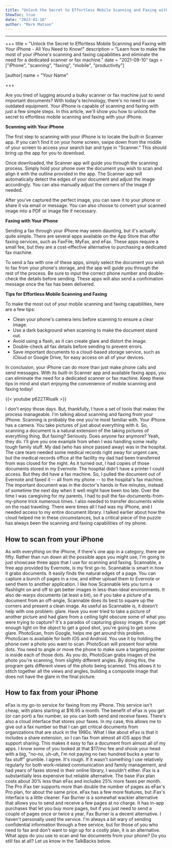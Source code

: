 ```yaml
---
title: "Unlock the Secret to Effortless Mobile Scanning and Faxing with Your iPhone - All You Need to Know!"
ShowToc: true 
date: "2023-01-18"
author: "Mark Matson"
---
```

*****
+++
title = "Unlock the Secret to Effortless Mobile Scanning and Faxing with Your iPhone - All You Need to Know!"
description = "Learn how to make the most of your iPhone's scanning and faxing capabilities and eliminate the need for a dedicated scanner or fax machine."
date = "2021-09-10"
tags = ["iPhone", "scanning", "faxing", "mobile", "productivity"]

[author]
name = "Your Name"

+++

Are you tired of lugging around a bulky scanner or fax machine just to send important documents? With today's technology, there's no need to use outdated equipment. Your iPhone is capable of scanning and faxing with just a few simple steps. In this article, we'll show you how to unlock the secret to effortless mobile scanning and faxing with your iPhone.

**Scanning with Your iPhone**

The first step to scanning with your iPhone is to locate the built-in Scanner app. If you can't find it on your home screen, swipe down from the middle of your screen to access your search bar and type in "Scanner." This should bring up the app for you to download.

Once downloaded, the Scanner app will guide you through the scanning process. Simply hold your phone over the document you wish to scan and align it with the outline provided in the app. The Scanner app will automatically detect the edges of your document and adjust the image accordingly. You can also manually adjust the corners of the image if needed.

After you've captured the perfect image, you can save it to your phone or share it via email or message. You can also choose to convert your scanned image into a PDF or image file if necessary.

**Faxing with Your iPhone**

Sending a fax through your iPhone may seem daunting, but it's actually quite simple. There are several apps available on the App Store that offer faxing services, such as FaxFile, MyFax, and eFax. These apps require a small fee, but they are a cost-effective alternative to purchasing a dedicated fax machine.

To send a fax with one of these apps, simply select the document you wish to fax from your phone's storage, and the app will guide you through the rest of the process. Be sure to input the correct phone number and double-check the details before sending. These apps will also send a confirmation message once the fax has been delivered.

**Tips for Effortless Mobile Scanning and Faxing**

To make the most out of your mobile scanning and faxing capabilities, here are a few tips:

- Clean your phone's camera lens before scanning to ensure a clear image.
- Use a dark background when scanning to make the document stand out.
- Avoid using a flash, as it can create glare and distort the image.
- Double-check all fax details before sending to prevent errors.
- Save important documents to a cloud-based storage service, such as iCloud or Google Drive, for easy access on all of your devices.

In conclusion, your iPhone can do more than just make phone calls and send messages. With its built-in Scanner app and available faxing apps, you can eliminate the need for a dedicated scanner or fax machine. Keep these tips in mind and start enjoying the convenience of mobile scanning and faxing today!

{{< youtube p622TRlualk >}} 



I don't enjoy those days. But, thankfully, I have a set of tools that makes the process manageable.
I'm talking about scanning and faxing from your iPhone. Scanning is probably the one you're most familiar with. Your iPhone has a camera. You take pictures of just about everything with it. So, scanning a document is a natural extension of the taking pictures of everything thing.
But faxing? Seriously. Does anyone fax anymore?
Yeah, they do. I'll give you one example from when I was handling some really tough family stuff. My dad (who has since passed away) was in the hospital. The care team needed some medical records right away for urgent care, but the medical records office at the facility my dad had been transferred from was closed for the night.
As it turned out, I had copies of those documents stored in my Evernote. The hospital didn't have a printer I could access. But they did have a fax machine. So, I pulled the document out of Evernote and faxed it -- all from my phone -- to the hospital's fax machine. The important document was in the doctor's hands in five minutes, instead of sometime the next day when it well might have been too late.
Over the time I was caregiving for my parents, I had to pull the fax-documents-from-my-phone trick numerous times. I also needed to transfer documents while on the road traveling. There were times all I had was my iPhone, and I needed access to my entire document library. I talked earlier about how the cloud helped me in these circumstances, but a critical piece of the puzzle has always been the scanning and faxing capabilities of my phone.

 
## How to scan from your iPhone


As with everything on the iPhone, if there's one app in a category, there are fifty. Rather than run down all the possible apps you might use, I'm going to just showcase three apps that I use for scanning and faxing.
Scannable, a free app provided by Evernote, is my first go-to. Scannable is smart in how it grabs documents. It easily finds the natural edges of a page. You can capture a bunch of pages in a row, and either upload them to Evernote or send them to another application.
I like how Scannable lets you turn a flashlight on and off to get better images in less-than-ideal environments. It also de-warps documents (at least a bit), so if you take a picture of a document from an off-angle, Scannable does its best to square up the corners and present a clean image.
As useful as Scannable is, it doesn't help with one problem: glare. Have you ever tried to take a picture of another picture and had glare from a ceiling light obscure some of what you were trying to capture? It's a paradox of capturing glossy images. If you get enough light on the object to get a good shot, you're going to get some glare.
PhotoScan, from Google, helps me get around this problem. PhotoScan is available for both iOS and Android.
You use it by holding the phone over a photo you want to scan. PhotoScan will present four white dots. You need to angle or move the phone to make sure a targeting pointer is inside each of those dots.
As you do, PhotoScan grabs images of the photo you're scanning, from slightly different angles. By doing this, the program gets different views of the photo being scanned. This allows it to stitch together all the views and angles, building a composite image that does not have the glare in the final picture.

 
## How to fax from your iPhone


eFax is my go-to service for faxing from my iPhone. This service isn't cheap, with plans starting at $16.95 a month. The benefit of eFax is you get (or can port) a fax number, so you can both send and receive faxes. There's also a cloud interface that stores your faxes. In my case, this allows me to give out a fax number so that I can get critical documents from organizations that are stuck in the 1990s.
What I like about eFax is that it includes a share extension, so I can fax from almost all iOS apps that support sharing. This makes it easy to fax a document from almost all of my apps.
I know some of you looked at that $17/mo fee and shook your head with a big, "no-no, uh-uh, I'm not paying no two hundred bucks a year to fax stuff" grumble. I agree. It's rough. If it wasn't something I use relatively regularly for both work-related communication and family management, and had years of faxes stored in their online library, I wouldn't either.
iFax is a substantially less expensive but reliable alternative. The base iFax plan costs about 30% less than eFax and includes 25% more faxes per month. The Pro iFax tier supports more than double the number of pages as eFax's Pro plan, for about the same price. eFax has a few more features, but iFax's interface is a little cleaner.
Fax Burner is a somewhat wackier alternative that allows you to send and receive a few pages at no charge. It has in-app purchases that let you buy more pages, but if you just need to send a couple of pages once or twice a year, Fax Burner is a decent alternative.
I haven't personally used the service. I'm always a bit wary of sending confidential information through a free service, but for those of you who need to fax and don't want to sign up for a costly plan, it is an alternative.
What apps do you use to scan and fax documents from your phone? Do you still fax at all? Let us know in the TalkBacks below.





